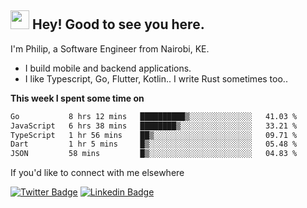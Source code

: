 <h2><img src="https://slackmojis.com/emojis/3643-cool-doge/download" width="30"/> Hey! Good to see you here.</h2>

<p>I'm Philip, a Software Engineer from Nairobi, KE. 

- I build mobile and backend applications.
- I like Typescript, Go, Flutter, Kotlin.. I write Rust sometimes too..</p>

**This week I spent some time on**
<!--START_SECTION:waka-->

```txt
Go           8 hrs 12 mins   ██████████▒░░░░░░░░░░░░░░   41.03 %
JavaScript   6 hrs 38 mins   ████████▒░░░░░░░░░░░░░░░░   33.21 %
TypeScript   1 hr 56 mins    ██▒░░░░░░░░░░░░░░░░░░░░░░   09.71 %
Dart         1 hr 5 mins     █▒░░░░░░░░░░░░░░░░░░░░░░░   05.48 %
JSON         58 mins         █▒░░░░░░░░░░░░░░░░░░░░░░░   04.83 %
```

<!--END_SECTION:waka-->

If you'd like to connect with me elsewhere

[![Twitter Badge](https://img.shields.io/badge/-Twitter-1ca0f1?style=flat-square&labelColor=1ca0f1&logo=twitter&logoColor=white&link=https://twitter.com/_diogorodrigues)](https://twitter.com/kimathiphil)  [![Linkedin Badge](https://img.shields.io/badge/-LinkedIn-blue?style=flat-square&logo=Linkedin&logoColor=white&link=https://www.linkedin.com/in/philip-kimathi-2604a9114/)](https://www.linkedin.com/in/philip-kimathi-2604a9114/)
